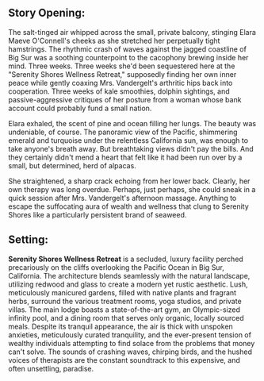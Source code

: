 ## Story Opening:

The salt-tinged air whipped across the small, private balcony, stinging Elara Maeve O'Connell's cheeks as she stretched her perpetually tight hamstrings. The rhythmic crash of waves against the jagged coastline of Big Sur was a soothing counterpoint to the cacophony brewing inside her mind. Three weeks. Three weeks she'd been sequestered here at the "Serenity Shores Wellness Retreat," supposedly finding her own inner peace while gently coaxing Mrs. Vandergelt's arthritic hips back into cooperation. Three weeks of kale smoothies, dolphin sightings, and passive-aggressive critiques of her posture from a woman whose bank account could probably fund a small nation. 

Elara exhaled, the scent of pine and ocean filling her lungs. The beauty was undeniable, of course. The panoramic view of the Pacific, shimmering emerald and turquoise under the relentless California sun, was enough to take anyone's breath away. But breathtaking views didn't pay the bills. And they certainly didn't mend a heart that felt like it had been run over by a small, but determined, herd of alpacas.

She straightened, a sharp crack echoing from her lower back. Clearly, her own therapy was long overdue. Perhaps, just perhaps, she could sneak in a quick session after Mrs. Vandergelt's afternoon massage. Anything to escape the suffocating aura of wealth and wellness that clung to Serenity Shores like a particularly persistent brand of seaweed.

## Setting:

**Serenity Shores Wellness Retreat** is a secluded, luxury facility perched precariously on the cliffs overlooking the Pacific Ocean in Big Sur, California. The architecture blends seamlessly with the natural landscape, utilizing redwood and glass to create a modern yet rustic aesthetic. Lush, meticulously manicured gardens, filled with native plants and fragrant herbs, surround the various treatment rooms, yoga studios, and private villas. The main lodge boasts a state-of-the-art gym, an Olympic-sized infinity pool, and a dining room that serves only organic, locally sourced meals. Despite its tranquil appearance, the air is thick with unspoken anxieties, meticulously curated tranquility, and the ever-present tension of wealthy individuals attempting to find solace from the problems that money can't solve. The sounds of crashing waves, chirping birds, and the hushed voices of therapists are the constant soundtrack to this expensive, and often unsettling, paradise.
